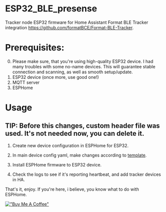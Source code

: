 # ESP32_BLE_presense
Tracker node ESP32 firmware for Home Assistant Format BLE Tracker integration https://github.com/formatBCE/Format-BLE-Tracker.

# Prerequisites:

0. Please make sure, that you're using high-quality ESP32 device. I had many troubles with some no-name devices. This will guarantee stable connection and scanning, as well as smooth setup/update.
1. ESP32 device (once more, use good one!)
2. MQTT server
3. ESPHome

# Usage
## TIP: Before this changes, custom header file was used. It's not needed now, you can delete it.

1. Create new device configuration in ESPHome for ESP32.

2. In main device config yaml, make changes according to [template](https://github.com/formatBCE/ESP32_BLE_presense/blob/main/esphome/esphome_node_template).

3. Install ESPHome firmware to ESP32 device.

4. Check the logs to see if it's reporting heartbeat, and add tracker devices in HA.

That's it, enjoy. If you're here, i believe, you know what to do with ESPHome.

[!["Buy Me A Coffee"](https://www.buymeacoffee.com/assets/img/custom_images/orange_img.png)](https://www.buymeacoffee.com/formatbce)
